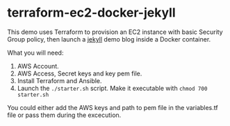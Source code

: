 # terraform-ec2-docker-jekyll

This demo uses Terraform to provision an EC2 instance with basic Security Group policy, then launch a [jekyll](https://jekyllrb.com/) demo blog inside a Docker container.

What you will need:

1. AWS Account.
2. AWS Access, Secret keys and key pem file.
3. Install Terraform and Ansible.
4. Launch the `./starter.sh` script. Make it executable with `chmod 700 starter.sh`

You could either add the AWS keys and path to pem file in the variables.tf file or pass them during the excecution.
